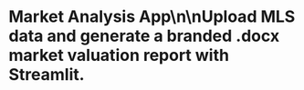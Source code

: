 # Market Analysis App\n\nUpload MLS data and generate a branded .docx market valuation report with Streamlit.